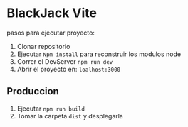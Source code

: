 # BlackJack Vite

pasos para ejecutar proyecto:

1. Clonar repositorio
2. Ejecutar ```Npm install``` para reconstruir los modulos node
3. Correr el DevServer ```npm run dev```
4. Abrir el proyecto en: ```loalhost:3000``` 

## Produccion

1. Ejecutar ```npm run build```
2. Tomar la carpeta ```dist``` y desplegarla